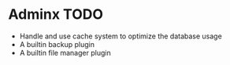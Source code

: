 # Adminx TODO

- Handle and use cache system to optimize the database usage
- A builtin backup plugin
- A builtin file manager plugin
